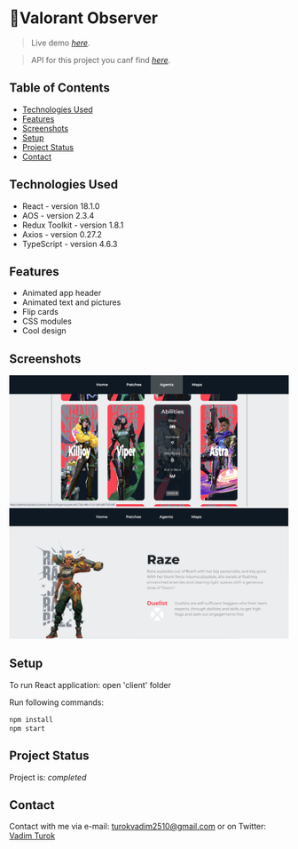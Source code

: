 # 📝Valorant Observer
> Live demo
>  [_here_](https://vadimturok.github.io/valorant-observer/#/).

>API for this project you canf find [_here_](https://dash.valorant-api.com/).

## Table of Contents
* [Technologies Used](#technologies-used)
* [Features](#features)
* [Screenshots](#screenshots)
* [Setup](#setup)
* [Project Status](#project-status)
* [Contact](#contact)
<!-- * [License](#license) -->



## Technologies Used
- React - version 18.1.0
- AOS - version 2.3.4
- Redux Toolkit - version 1.8.1
- Axios - version 0.27.2
- TypeScript - version 4.6.3


## Features
- Animated app header
- Animated text and pictures
- Flip cards
- CSS modules
- Cool design


## Screenshots
![Example screenshot](./src/assets/images/demo_img1.png)
![Example screenshot](./src/assets/images/demo_img2.png)
<!-- If you have screenshots you'd like to share, include them here. -->


## Setup
To run React application: open 'client' folder

Run following commands:

```
npm install
npm start
```


## Project Status
Project is: _completed_


## Contact
Contact with me via e-mail: turokvadim2510@gmail.com or on Twitter: [Vadim Turok](https://twitter.com/stefanio228)


<!-- Optional -->
<!-- ## License -->
<!-- This project is open source and available under the [... License](). -->
